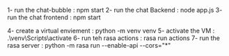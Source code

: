 1- run the chat-bubble : npm start
2- run the chat Backend : node app.js
3- run the chat frontend : npm start

4- create a virtual enviement : python -m venv venv
5- activate the VM : .\venv\Scripts\activate
6- run teh rasa actions : rasa run actions
7- run the rasa server : python -m rasa run --enable-api --cors="*"

